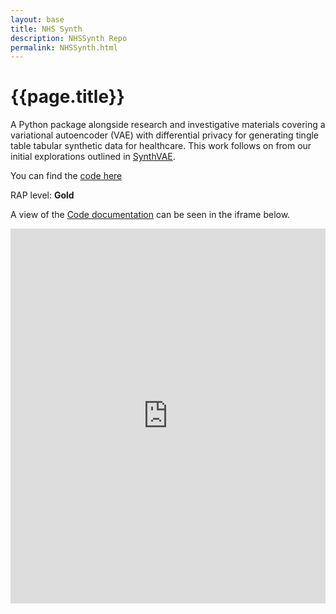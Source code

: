 ```yaml
---
layout: base 
title: NHS Synth
description: NHSSynth Repo
permalink: NHSSynth.html
---
```


# {{page.title}}

A Python package alongside research and investigative materials covering a variational autoencoder (VAE) with differential privacy for generating tingle table tabular synthetic data for healthcare.  This work follows on from our initial explorations outlined in [SynthVAE](https://github.com/nhsx/SynthVAE).  

You can find the [code here](https://github.com/nhsx/NHSSynth)

RAP level: **Gold**

A view of the [Code documentation](https://nhsx.github.io/NHSSynth/modules/) can be seen in the iframe below.

<iframe src="https://nhsx.github.io/NHSSynth/modules/" width="100%" height="600" frameborder="0" scrolling="yes"></iframe>